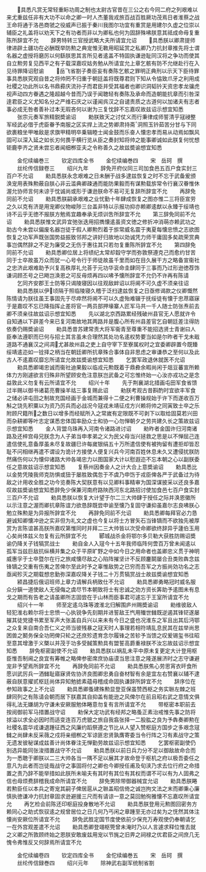 <!-- { "loadSidebar": true } -->
　　具悉凡赏无常轻重眎功周之制也太尉古官昔在三公之右今同二府之列艰难以来尤重兹任非有大功不以命之卿一时人杰董我戎旅百战百胜厥功茂焉日者淮蔡之战王命将通于洛邑商虢之役威声已振于秦川我图尔功宜有重赏是用建尔久虚之位崇以辅臣之礼盖将以劝天下之有功者而非以为卿私也何为固辞殊咈朕意其祗成命毋复重陈所辞宜不允
　　辞男特转三官授武略大夫所请宜允诏
　　具悉朕以卿肃提师律进辟土疆功在必酬既举防勲之典宠惟无斁用昭延赏之私卿乃力抗封章推先将士谓名器之虚授将磨厉以何繇朕思其言所见者逺盖不特固执谦逊耻同汉将之争功而使其自立勲劳复见西平之有子载深嘉叹姑务勉从所请宜允上章乞骸有防不允继赴行在入见待罪降诏慰谕
　　岳飞省劄子奏臣妄有奏陈乞骸之罪明正典刑以示天下臣待罪事具悉朕究观自昔之将帅罔不归重于朝廷盖将既尊君则下知从令恊致爪牙之利用成社稷之功此所以名书鼎彛庆流孙子而君臣并受其福者也卿识洞韬钤天资忠孝龙骧虎视声动四方眷遇之隆超越今昔而乃误于闻聴轻有奏陈及承命而造朝能抗章而引咎深逹君臣之义尤知名分之严维石庆之以谨闻呉汉之自谴责质之古道何以加诸夫有志者事必成无咎者善补过本无瑕吝何以谢为三复忱辞不忘嘉叹故兹诏示想宜知悉
　　张宗元奏军旅精鋭奬谕诏
　　勅朕致天之讨仗义而行秉律成师誓清乎冦祲整军经武必借于虎臣眷予南服之区实捍上流之势卿肃持斋洞照玉钤茹苦分甘与下同欲裹粮坐甲唯敌是求旗甲精明卒乗辑睦士闻金鼓而乐奋人懐忠孝而易从动焉如飘风固可以深入延之如长刃何畏乎横行览从臣之奏封知将帅之能事卿诚如此朕复何忧想钜鹿李齐之贤未尝忘者闻细栁亚夫之令称善久之故兹奬谕想宜知悉















　　金佗续编巻三
　　钦定四库全书
　　金佗续编巻四
　　宋　岳珂　撰
　　丝纶传信録卷三
　　绍兴九年
　　辞免开府仪同三司加食邑五百户食实封三百户不允诏
　　勑具悉朕永念艰难之日未酬于战多逮兹恢复之时不忘于武备爰颁涣宠用表殊勲蔽自朕心非云滥典卿疎通而能防果毅而有谋勲载旂常令行襄汉眷惟休渥允协师言何未谅于忱诚尚或形于谦逊朕命不易可无复辞所辞宜不允
　　再辞免同前不允诏
　　勑具悉朕嗣承艰难之业忧勤十年肆成恢复之图亦惟二三将臣宣劳之久以克有济是用宠卿仪物峻陟三台盖非特以示报功抑亦赖卿逺猷以永臻于绥靖也诗不云乎无徳不报朕方勉焉宜趣奉承无烦训吿所辞宜不允
　　第三辞免同前不允诏
　　勑具悉朕惟文武异宜弛张迭用招擕懐逺虽资文徳之修折冲消萌亦赖武功之助古今未尝以偏废名器岂徒于假人卿勲烈着于旂常威名震于夷夏每懐忠愤之志欲图恢复之功军声既张国势益振致邻邦之讲好归故地以効诚凭力师干庸固多矣疏荣赏典事岂偶然辞之不足为廉受之无伤于惠往其只若勿复重陈所辞宜不允
　　第四辞免同前不允诏
　　勑具悉卿位居上将绩纪太常却縠守学而弥敦祭遵克己而愈约甘苦同于士卒故虽万众而犹一心号令行于师徒故虽千里而如在目久展干方之略备宣衞社之忠济此艰难助予兴复高秩厚礼允荅于元功华衮命圭肆同于三事而乃过形逊徳荐饰谦词顾丕号之已飏岂涣恩之可反毋烦再四以咈予懐所辞宜不允仍不许再有陈请
　　乞同齐安郡王士防等只谒陵寝因以往观敌衅诏以将阃不可久虚不须亲往诏
　　勑具悉朕以伊顷隔于照临陵寝久稽于泛扫逮兹恢复之日亟修谒款之仪卿慨然陈情请为朕往虽王事固先于尽瘁然将阃不可以久虚殆难辍于抚绥徒有懐于忠荩寤寐于是嘉叹不忘已降指挥止差将官一两员部押壕寨人匠军马共一千人随士防张焘前去卿不须亲往故兹诏示想宜知悉
　　先以湖北京西路累经残破州县官无人愿就许令自知通以下辟差今来已复河南故地其两路并是腹心所有州县差官乞自朝廷差注得防依奏仍赐奬谕诏
　　勑具悉昔苏建常责大将军衞青至尊重不能招选贤士青谢曰人臣奉法遵职而巳何与招士其言虽未合理然其处功名逺权势要当如是尔昨者干戈未戢道路不通襄汉之间凋尤甚故州县之吏上自守宰下至寮属权时之宜委卿辟置今既臻绥靖逺迩如一铨择之柄当在朝廷卿所抗章殊合事体自非思虑之审谦恭之至何以及此古人不逺嘉叹靡忘所请宜允故兹奬谕想宜知悉
　　乞罢军政退休就医不允诏
　　勑具悉卿竭忠诚而衞社迪果毅以临戎元勲既着于鼎彜余暇尚闲于爼豆蕃宣所赖体力方刚遽欲言归殊非所望顾安危注意朕岂武备之可忘惟终始一心汝亦戎功之是念益敦此义勿复有云所请宜不允
　　绍兴十年
　　先于荆襄湖北措画屯田军食省馈过半赐以御书诸葛亮曹操羊祜三事复赐此诏
　　勑朕考观古昔斟酌时宜欲丰军食之储必讲屯田之制故充国经画于金城而兼得十二便之利曹操规始于许下而遂收百万斛之饶先积粟以为资乃厉兵而必战况今冦戎未靖征戍方兴赖将帅之同寅致士卒之乐附顾尺籍所之数日以增多而经赋所入之常嵗有定限既不可剥下以取给固莫若兴田而杂耕卿等叶志定谋悉忠体国率励众士和协一心勿惮朝夕之劳共建久长之策故兹诏示想宜知悉
　　金人背盟乌珠再入河南令诸路进讨诏
　　勑昨者金国许归河南诸路及还梓宫母兄朕念为人子弟当申孝弟之义为民父母当兴拯救之思是以不惮屈己连遣信使礼意备厚虽未尽复故疆巳许每嵗银绢五十万所遣信使有被拘留有遭拒却皆忍耻不问相继再遣不谓设为诡计方接使人便复兴兵今河南百姓休息未久又遭侵扰朕防然痛伤何以为懐仰诸路大帅各竭忠力以图国家大计以慰遐迩不忘本朝之心以副朕委任之意故兹诏示想宜知悉
　　复蔡州因奏金人之计大合上意奬谕诏
　　勅具悉比以金势凭陵我师克防惧或狃于屡胜致偶忽于不虞乃申饬于戎臣俾各严于武备过为待敌之计用收全胜之功今览奏陈大契朕意有以见卿料事精审为国深谋披采以还良多嘉叹故兹奬谕想宜知悉辞免少保兼河南府路陜西河东北路招讨使加食邑七百户食实封三百户不允诏
　　勑具悉朕以恢复大计望于尔二三大帅肆于授任之际并涣恩徽所以示注意之渥而卿抗章陈谊力欲恳辞既尝申谕至懐乃复固守谦抑虽嘉尔志良咈朕心勉立殊勲是为异报所辞宜不允
　　再辞免同前不允诏
　　勑具悉卿每拜官必力恳避诚知卿懐冲逊之实非但为礼文之虚也今复以将士方冒矢石当锋镝而不欲独先被厚赏为言陈谊甚高朕所嘉叹第惟同时并拜二三大帅皆以次受命卿欲终辞异乎蘧伯玉用心矣尚体兹义勿复有云所辞宜不允
　　郾城战杀金将鄂尔多贝勒大获胜防赐诏奬谕仍降关子钱犒赏战士
　　勑自金人入冦今十五年我师临阵何啻百万曾未闻逺以孤军当兹巨敌抗纵横并集之众于平原旷野之中如今日之用命者也盖卿忠义贯于神明威惠孚于士卒暨尔在行之旅咸懐尽敌之心陷阵摧坚计不反顾鏖鬬屡合丑类败犇念兹锋镝之交重有伤夷之苦俾尔至此时予之辜惟敌势之已穷而吾军之方振尚効功名之志亟闻殄灭之期载想忠勤弥深嘉叹降关子钱二十万贯犒赏战士故兹奬谕想宜知悉
　　颍昌捷后俄诏班师上章力请解兵柄致仕不允诏
　　勑具悉卿勇略冠时威名服众分鎭一道使敌人无侵侮之虞尽节本朝致将士有忠诚之効方资长筭助予逺图未有息戈之期而有告老之请虽卿所志固尝在于山林而臣事君可遽忘于王室所请宜不允
　　绍兴十一年
　　师至定逺乌珠等渡淮北归解围庐州赐奬谕诏
　　勑维彼敌人轻犯淮右赖尔将士忠愤一心执锐争先刻期并进誓敌王忾用殱世雠既逆遏其锋铓遂屡摧其徒党捷书累至军声大张盖自兵兴以来未有今日之盛也况淮东之军且出其后沔鄂之众复来自南合吾仁义之师当彼残暴之冦天时人事理若相符靖乱息民其在兹举尚思困兽之鬭务保全功罔俾只轮之还庶殄遗育念尔履锋之苦轸予当馈之叹爰锡玺书往昭至意其增激于义槩以并茂于功多受馘策勲具有盟誓高爵重禄朕不汝忘故兹诏示想宜知悉
　　辞免枢密副使不允诏
　　勑具悉朕以祸乱未平中原未复更定大计登用枢臣惟吾制阃之良宜有筹帷之略俾参密席庶协庙谟当思注意之隆遂展济时之志守谦避宠非予望焉所辞宜不允
　　再辞免同前不允诏
　　勑具悉朕焦心劳思宵衣旰食所愿训武厉兵一洒雠耻寤寐贤佐协济良图卿忠勇自奋材智有余是宜左右赞襄以辅不逮蔽自朕意擢贰枢廷尚体异知勉摅素蕴毋稽成命固执谦辞所辞宜不允
　　辞序位在参知政事之上不允诏
　　勑具悉卿蚤建殊勲显登亚保虽赞西枢之务实聮左棘之班肆同列之有陈请会朝而居下朕嘉其自抑盖有能逊之风俾尔在前且昭右武之意情文俱得礼法无嫌胡为守谦未安厥服勉体睠意勿复有言所请宜不允
　　带枢密本职前去按阅御前军马措置战守诏
　　勑保大定功武有经邦之略蚤正素治戒惟先事之防将捄溢以求全必因时而适变连百万虎貔之旅自我翕张择一二股肱之良为予犇奏卿勲在社稷名震华戎谦退踵征西之风廉约蹈祭遵之节比从人望入赞枢庭方国步之多艰念冦雠之尚肆未反采薇之戍将亲细栁之军谅匪忠贤孰膺寄委当令行阵之习有素战守之策无遗发彼秘谋成兹善计尚体眷注无惮勤劳故兹诏示想宜知悉
　　乞罢枢密副使仍别选异能同张浚措置战守不允诏
　　勑具悉朕以前日兵力分不足以御敌故命合而为一悉聴于卿朕以二三大帅各当一隅不足以展其才故命登于枢机之府以极吾委任之意凡为此者而岂徒哉战守之事固将付之卿也今卿授任甫及旬浃乃求去位行府之命措置之责乃辞不能举措如此朕所未喻夫有其时有其位有其权而谓不可以有为人固弗之信也毋烦费辞稽我成命所请宜不允
　　辞免男除带御器械宜允诏
　　勑具悉朕睠若勲臣任以本兵之寄宠其嗣子俾居扈从之聮盖昭信倚之诚岂拘文法之末而卿秉心廉慎执徳谦冲力抗封章固求逊避援三尺而有请谅一意之莫回勉徇雅懐不忘嘉叹所请宜允
　　再乞检会前陈还印枢庭投身散地不允诏
　　勑具悉朕登用元勲图回密务方赖同心之助式恢驭逺之规曾居位之日几何乃丐闲之章踵至无亦过矣为之怃然其体注懐尚安厥位所请宜不允
　　辞免武胜定国节度使依前少保充万寿观使仍奉朝请乞一在外宫观差遣不允诏
　　勑具悉卿登翊枢筦曾未淹时乃以人言遽求释位惟去就之义卿之所敦顾终始之恩朕安敢废兹用宠以节旄之旧畀之祠禄之优君臣之间庶几无愧令弗惟反又何辞焉所请宜不允


　　金佗续编卷四
　　钦定四库全书
　　金佗续编巻五
　　宋　岳珂　撰
　　丝纶传信録巻四
　　绍兴元年
　　除神武右副军统制省劄
